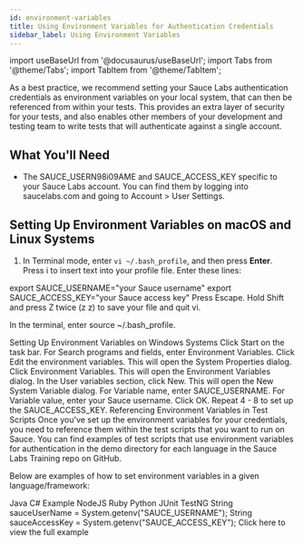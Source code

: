 ```yaml
---
id: environment-variables
title: Using Environment Variables for Authentication Credentials
sidebar_label: Using Environment Variables
---
```


import useBaseUrl from '@docusaurus/useBaseUrl';
import Tabs from '@theme/Tabs';
import TabItem from '@theme/TabItem';

As a best practice, we recommend setting your Sauce Labs authentication credentials as environment variables on your local system, that can then be referenced from within your tests. This provides an extra layer of security for your tests, and also enables other members of your development and testing team to write tests that will authenticate against a single account.

## What You'll Need
* The SAUCE_USERN98i09AME and SAUCE_ACCESS_KEY specific to your Sauce Labs account. You can find them by logging into saucelabs.com and going to Account > User Settings.

## Setting Up Environment Variables on macOS and Linux Systems
1. In Terminal mode, enter `vi ~/.bash_profile`, and then press **Enter**.
Press i to insert text into your profile file.
Enter these lines:

export SAUCE_USERNAME="your Sauce username"
export SAUCE_ACCESS_KEY="your Sauce access key"
Press Escape.
Hold Shift and press Z twice (z z) to save your file and quit vi.

In the terminal, enter source ~/.bash_profile.

Setting Up Environment Variables on Windows Systems
Click Start on the task bar.
For Search programs and fields, enter Environment Variables.
Click Edit the environment variables.
This will open the System Properties dialog.
Click Environment Variables.
This will open the Environment Variables dialog.
In the User variables section, click New.
This will open the New System Variable dialog.
For Variable name, enter SAUCE_USERNAME.
For Variable value, enter your Sauce username.
Click OK.
Repeat 4 - 8 to set up the SAUCE_ACCESS_KEY.
Referencing Environment Variables in Test Scripts
Once you've set up the environment variables for your credentials, you need to reference them within the test scripts that you want to run on Sauce. You can find examples of test scripts that use environment variables for authentication in the demo directory for each language in the Sauce Labs Training repo on GitHub.

Below are examples of how to set environment variables in a given language/framework:

Java
C# Example
NodeJS
Ruby
Python
JUnit
TestNG
String sauceUserName = System.getenv("SAUCE_USERNAME");
String sauceAccessKey = System.getenv("SAUCE_ACCESS_KEY");
 Click here to view the full example
